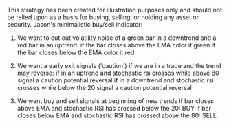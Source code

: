 This strategy has been created for illustration purposes only and should not be relied upon as a basis for buying, selling, or holding any asset or security.
Jason's minimalistic buy/sell indicator: 
1) We want to cut out volatility noise of a green bar in a downtrend and a red bar in an uptrend:
    if the bar closes above the EMA color it green
    if the bar closes below the EMA color it red 

2) We want a early exit signals ('caution') if we are in a trade and the trend may reverse:
  if in an uptrend and stochastic rsi crosses while above 80 signal a caution potential reversal
  if in a downtrend and stochastic rsi crosses while below the 20 signal a caution potential reversal

3) We want buy and sell signals at beginning of new trends
 if bar closes above EMA and stochastic RSI has crossed below the 20: BUY
 if bar closes below EMA and stochastic RSI has crossed above the 80: SELL
